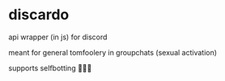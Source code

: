 # discardo

api wrapper (in js) for discord

meant for general tomfoolery in groupchats (sexual activation)

supports selfbotting 🤫🤫🤫